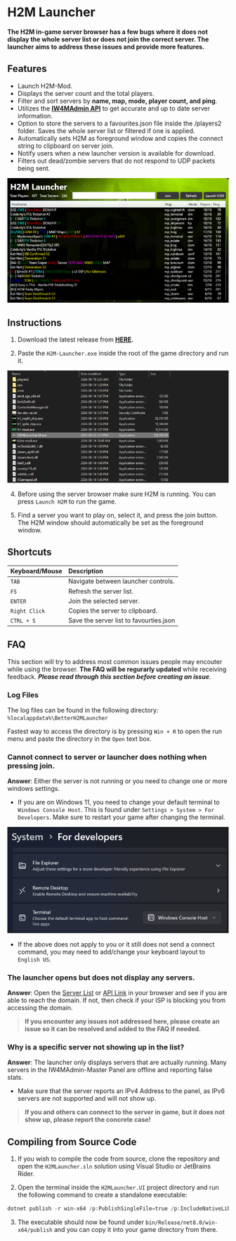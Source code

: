 # H2M Launcher

**The H2M in-game server browser has a few bugs where it does not display the whole server list or does not join the correct server. The launcher aims to address these issues and provide more features.**

## Features

- Launch H2M-Mod.
- Displays the server count and the total players.
- Filter and sort servers by **name, map, mode, player count, and ping**.
- Utilizes the **[IW4MAdmin API](https://master.iw4.zip/instance/)** to get accurate and up to date server information.
- Option to store the servers to a favourites.json file inside the /players2 folder. Saves the whole server list or filtered if one is applied.
- Automatically sets H2M as foreground window and copies the connect string to clipboard on server join.
- Notify users when a new launcher version is available for download.
- Filters out dead/zombie servers that do not respond to UDP packets being sent.

<img src="./Images/H2MLauncher.png">

## Instructions

1. Download the latest release from **[HERE](https://github.com/Bowhza/H2M-Launcher/releases).**

2. Paste the `H2M-Launcher.exe` inside the root of the game directory and run it.

<img src="./Images/Directory.png">

4. Before using the server browser make sure H2M is running. You can press `Launch H2M` to run the game.

5. Find a server you want to play on, select it, and press the join button. The H2M window should automatically be set as the foreground window.

## Shortcuts

| Keyboard/Mouse | Description                             |
| :------------- | :-------------------------------------- |
| `TAB`          | Navigate between launcher controls.     |
| `F5`           | Refresh the server list.                |
| `ENTER`        | Join the selected server.               |
| `Right Click`  | Copies the server to clipboard.         |
| `CTRL + S`     | Save the server list to favourties.json |

## FAQ

This section will try to address most common issues people may encouter while using the browser. **The FAQ will be regurarly updated** while receiving feedback. **_Please read through this section before creating an issue_**.

### Log Files

The log files can be found in the following directory: `%localappdata%\BetterH2MLauncher`

Fastest way to access the directory is by pressing `Win + R` to open the run menu and paste the directory in the `Open` text box.

### Cannot connect to server or launcher does nothing when pressing join.

**Answer**: Either the server is not running or you need to change one or more windows settings.

- If you are on Windows 11, you need to change your default terminal to `Windows Console Host`. This is found under `Settings > System > For Developers`. Make sure to restart your game after changing the terminal.

<img src="./Images/Terminal.png">

- If the above does not apply to you or it still does not send a connect command, you may need to add/change your keyboard layout to `English US`.

### The launcher opens but does not display any servers.

**Answer**: Open the [Server List](https://master.iw4.zip/servers#) or [API Link](https://master.iw4.zip/instance/) in your browser and see if you are able to reach the domain. If not, then check if your ISP is blocking you from accessing the domain.

> **If you encounter any issues not addressed here, please create an issue so it can be resolved and added to the FAQ if needed.**

### Why is a specific server not showing up in the list?

**Answer**: The launcher only displays servers that are actually running. Many servers in the IW4MAdmin-Master Panel are offline and reporting false stats.

- Make sure that the server reports an IPv4 Address to the panel, as IPv6 servers are not supported and will not show up.

> **If you and others can connect to the server in game, but it does not show up, please report the concrete case!**

## Compiling from Source Code

1. If you wish to compile the code from source, clone the repository and open the `H2MLauncher.sln` solution using Visual Studio or JetBrains Rider.

2. Open the terminal inside the `H2MLauncher.UI` project directory and run the following command to create a standalone executable:

```powershell
dotnet publish -r win-x64 /p:PublishSingleFile=true /p:IncludeNativeLibrariesForSelfExtract=true --self-contained true
```

3. The executable should now be found under `bin/Release/net8.0/win-x64/publish` and you can copy it into your game directory from there.
